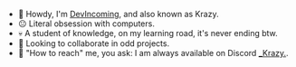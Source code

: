 - 🫡 Howdy, I'm [DevIncoming](https://github.com/Developer-Incoming), and also known as Krazy.
- 😐 Literal obsession with computers.
- 💀 A student of knowledge, on my learning road, it's never ending btw.
- 🤝 Looking to collaborate in odd projects.
- 🤙 "How to reach" me, you ask: I am always available on Discord [_Krazy.](https://discord.com/users/266512529746952192).

<!---
Developer-Incoming/Developer-Incoming is a 💩 non-special 💩 repository because it's `README.md` (this file) appears on your GitHub profile.
You can click the Preview link to take a look at your changes.
--->
